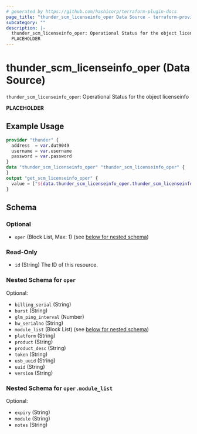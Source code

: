 ```yaml
---
# generated by https://github.com/hashicorp/terraform-plugin-docs
page_title: "thunder_scm_licenseinfo_oper Data Source - terraform-provider-thunder"
subcategory: ""
description: |-
  thunder_scm_licenseinfo_oper: Operational Status for the object licenseinfo
  PLACEHOLDER
---
```


# thunder_scm_licenseinfo_oper (Data Source)

`thunder_scm_licenseinfo_oper`: Operational Status for the object licenseinfo

__PLACEHOLDER__

## Example Usage

```terraform
provider "thunder" {
  address  = var.dut9049
  username = var.username
  password = var.password
}
data "thunder_scm_licenseinfo_oper" "thunder_scm_licenseinfo_oper" {
}
output "get_scm_licenseinfo_oper" {
  value = ["${data.thunder_scm_licenseinfo_oper.thunder_scm_licenseinfo_oper}"]
}
```

<!-- schema generated by tfplugindocs -->
## Schema

### Optional

- `oper` (Block List, Max: 1) (see [below for nested schema](#nestedblock--oper))

### Read-Only

- `id` (String) The ID of this resource.

<a id="nestedblock--oper"></a>
### Nested Schema for `oper`

Optional:

- `billing_serial` (String)
- `burst` (String)
- `glm_ping_interval` (Number)
- `hw_serialno` (String)
- `module_list` (Block List) (see [below for nested schema](#nestedblock--oper--module_list))
- `platform` (String)
- `product` (String)
- `product_desc` (String)
- `token` (String)
- `usb_uuid` (String)
- `uuid` (String)
- `version` (String)

<a id="nestedblock--oper--module_list"></a>
### Nested Schema for `oper.module_list`

Optional:

- `expiry` (String)
- `module` (String)
- `notes` (String)



